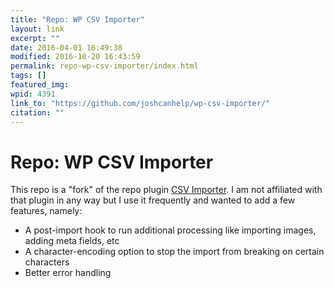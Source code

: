```yaml
---
title: "Repo: WP CSV Importer"
layout: link
excerpt: ""
date: 2016-04-01 16:49:38
modified: 2016-10-20 16:43:59
permalink: repo-wp-csv-importer/index.html
tags: []
featured_img:
wpid: 4391
link_to: "https://github.com/joshcanhelp/wp-csv-importer/"
citation: ""
---
```


# Repo: WP CSV Importer

This repo is a "fork" of the repo plugin [CSV Importer](https://wordpress.org/plugins/csv-importer/). I am not affiliated with that plugin in any way but I use it frequently and wanted to add a few features, namely:

- A post-import hook to run additional processing like importing images, adding meta fields, etc
- A character-encoding option to stop the import from breaking on certain characters
- Better error handling
